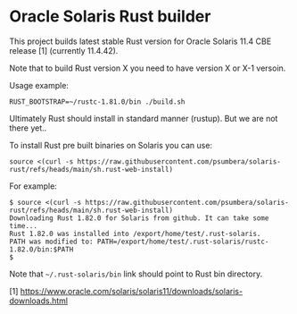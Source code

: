 # Oracle Solaris Rust builder

This project builds latest stable Rust version for Oracle Solaris 11.4 CBE release [1] (currently 11.4.42).

Note that to build Rust version X you need to have version X or X-1 versoin.

Usage example:

```
RUST_BOOTSTRAP=~/rustc-1.81.0/bin ./build.sh
```

Ultimately Rust should install in standard manner (rustup). But we are not there yet..

To install Rust pre built binaries on Solaris you can use:
```
source <(curl -s https://raw.githubusercontent.com/psumbera/solaris-rust/refs/heads/main/sh.rust-web-install)
```
For example:
```
$ source <(curl -s https://raw.githubusercontent.com/psumbera/solaris-rust/refs/heads/main/sh.rust-web-install)
Downloading Rust 1.82.0 for Solaris from github. It can take some time...
Rust 1.82.0 was installed into /export/home/test/.rust-solaris.
PATH was modified to: PATH=/export/home/test/.rust-solaris/rustc-1.82.0/bin:$PATH
$
```

Note that `~/.rust-solaris/bin` link should point to Rust bin directory.

[1] https://www.oracle.com/solaris/solaris11/downloads/solaris-downloads.html
